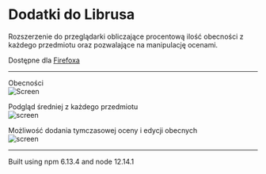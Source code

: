 # Dodatki do Librusa

Rozszerzenie do przeglądarki obliczające procentową ilość obecności z każdego przedmiotu oraz pozwalające na manipulację ocenami.

Dostępne dla [Firefoxa](https://addons.mozilla.org/firefox/addon/librus-desktop-addons/)

---

Obecności\
![Screen](https://i.imgur.com/er7D35A.png)

Podgląd średniej z każdego przedmiotu\
![screen](https://i.imgur.com/lsf9us1.png)

Możliwość dodania tymczasowej oceny i edycji obecnych\
![screen](https://i.imgur.com/uLDMW1O.png)

---

Built using npm 6.13.4 and node 12.14.1